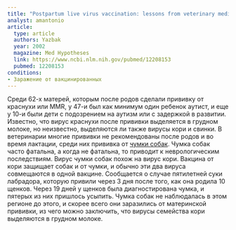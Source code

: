 ```yaml
---
title: "Postpartum live virus vaccination: lessons from veterinary medicine"
analyst: amantonio
article:
  type: article
  authors: Yazbak
  year: 2002
  magazine: Med Hypotheses
  link: https://www.ncbi.nlm.nih.gov/pubmed/12208153
  pubmed: 12208153
conditions:
- Заражение от вакцинированных
---
```


Среди 62-х матерей, которым после родов сделали прививку от краснухи или MMR, у 47-и был как минимум один ребенок аутист, и еще у 10-и были дети с подозрением на аутизм или с задержкой в развитии.
Известно, что вирус краснухи после прививки выделяется в грудном молоке, но неизвестно, выделяются ли также вирусы кори и свинки.
В ветеринарии многие прививки не рекомендованы после родов и во время лактации, среди них прививка от [чумки собак](https://ru.wikipedia.org/wiki/Чумка_собак).
Чумка собак часто фатальна, а когда не фатальна, то приводит к неврологическим последствиям. Вирус чумки собак похож на вирус кори. Вакцина от кори защищает собак и от чумки, и обычно эти два вируса совмещаются в одной вакцине.
Сообщается о случае пятилетней суки лабрадора, которую привили через 3 дня после того, как она родила 10 щенков. Через 19 дней у щенков была диагностирована чумка, и пятерых из них пришлось усыпить. Чумка собак не наблюдалась в этом регионе до этого, и скорее всего они заразились от материнской прививки, из чего можно заключить, что вирусы семейства кори выделяются в грудном молоке.
